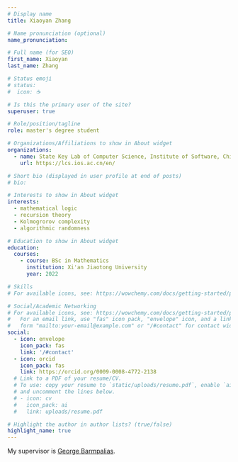 ```yaml
---
# Display name
title: Xiaoyan Zhang

# Name pronunciation (optional)
name_pronunciation: 

# Full name (for SEO)
first_name: Xiaoyan
last_name: Zhang

# Status emoji
# status:
#  icon: ☕️

# Is this the primary user of the site?
superuser: true

# Role/position/tagline
role: master's degree student

# Organizations/Affiliations to show in About widget
organizations:
  - name: State Key Lab of Computer Science, Institute of Software, Chinese Academy of Sciences
    url: https://lcs.ios.ac.cn/en/

# Short bio (displayed in user profile at end of posts)
# bio:

# Interests to show in About widget
interests:
  - mathematical logic
  - recursion theory
  - Kolmogrorov complexity
  - algorithmic randomness

# Education to show in About widget
education:
  courses:
    - course: BSc in Mathematics
      institution: Xi'an Jiaotong University
      year: 2022

# Skills
# For available icons, see: https://wowchemy.com/docs/getting-started/page-builder/#icons

# Social/Academic Networking
# For available icons, see: https://wowchemy.com/docs/getting-started/page-builder/#icons
#   For an email link, use "fas" icon pack, "envelope" icon, and a link in the
#   form "mailto:your-email@example.com" or "/#contact" for contact widget.
social:
  - icon: envelope
    icon_pack: fas
    link: '/#contact'
  - icon: orcid
    icon_pack: fas
    link: https://orcid.org/0009-0008-4772-2138
  # Link to a PDF of your resume/CV.
  # To use: copy your resume to `static/uploads/resume.pdf`, enable `ai` icons in `params.yaml`,
  # and uncomment the lines below.
  # - icon: cv
  #   icon_pack: ai
  #   link: uploads/resume.pdf

# Highlight the author in author lists? (true/false)
highlight_name: true
---
```


My supervisor is <a href="http://www.barmpalias.net/">George Barmpalias</a>.